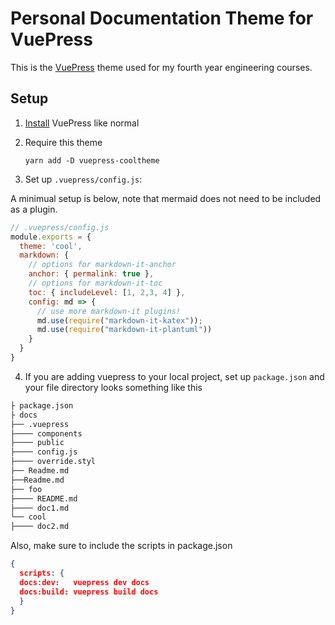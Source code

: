 # Personal Documentation Theme for VuePress

This is the [VuePress](https://vuepress.vuejs.org/) theme used for my fourth year engineering courses.

## Setup

1. [Install](https://vuepress.vuejs.org/guide/getting-started.html) VuePress like normal
2. Require this theme

    ```
    yarn add -D vuepress-cooltheme
    ```

3. Set up `.vuepress/config.js`:

A minimual setup is below, note that mermaid does not need to be included as a plugin.
```js
// .vuepress/config.js
module.exports = {
  theme: 'cool',
  markdown: {
    // options for markdown-it-anchor
    anchor: { permalink: true },
    // options for markdown-it-toc
    toc: { includeLevel: [1, 2,3, 4] },
    config: md => {
      // use more markdown-it plugins!
      md.use(require("markdown-it-katex"));
      md.use(require("markdown-it-plantuml"))
    }
  }
}
```

4. If you are adding vuepress to your local project, set up `package.json` and your file directory looks something like this

```sh
├ package.json
├ docs
├── .vuepress
├──── components
├──── public
├──── config.js
├──── override.styl
├── Readme.md 
├──Readme.md
├── foo
├──── README.md
├──── doc1.md
└── cool
├──── doc2.md
```

Also, make sure to include the scripts in package.json

```json
{
  scripts: {
  docs:dev:   vuepress dev docs
  docs:build: vuepress build docs
  }
}
```